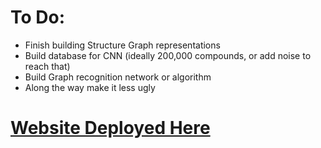 # To Do:
- Finish building Structure Graph representations
- Build database for CNN (ideally 200,000 compounds, or add noise to reach that)
- Build Graph recognition network or algorithm
- Along the way make it less ugly

# [Website Deployed Here](https://samarthrao.pythonanywhere.com/)
